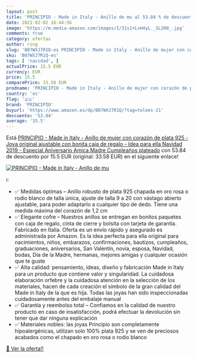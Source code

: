 ```yaml
---
layout: post
title: 'PRINCIPIO - Made in Italy - Anillo de mu al 53.84 % de descuento'
date: 2021-02-02 16:44:56
image: 'https://m.media-amazon.com/images/I/31s1+LvH4yL._SL200_.jpg'
comments: true
category: ofertas
author: ring
slug: 'B07WXJ7R1Q-es PRINCIPIO - Made in Italy - Anillo de mujer con corazón de...'
sku: 'B07WXJ7R1Q-es'
tags: [ 'navidad', ]
actualPrice: 15.5 EUR
currency: EUR
price: 15.5
comparePrice: 33.58 EUR
prodname: 'PRINCIPIO - Made in Italy - Anillo de mujer con corazón de plata 925 - Joya original ajustable con bonita caja de regalo - Idea para ella Navidad 2019 - Especial Aniversario Amica Madre Cumpleaños plateado'
country: 'es'
flag: '🇪🇸'
brand: 'PRINCIPIO'
buyurl: 'https://www.amazon.es/dp/B07WXJ7R1Q/?tag=tolees-21'
descuento: '53.84'
average: '15.5'
---
```


Está [PRINCIPIO - Made in Italy - Anillo de mujer con corazón de plata 925 - Joya original ajustable con bonita caja de regalo - Idea para ella Navidad 2019 - Especial Aniversario Amica Madre Cumpleaños plateado](https://www.amazon.es/dp/B07WXJ7R1Q/?tag=tolees-21) con 53.84 de descuento por 15.5 EUR (original: 33.58 EUR) en el siguiente enlace!

[![PRINCIPIO - Made in Italy - Anillo de mu](https://m.media-amazon.com/images/I/31s1+LvH4yL._SL200_.jpg)](https://www.amazon.es/dp/B07WXJ7R1Q/?tag=tolees-21)

ℹ️:

- ✅ Medidas óptimas – Anillo robusto de plata 925 chapada en oro rosa o rodio blanco de talla única, ajuste de talla 9 a 20 con vástago abierto ajustable, para poder adaptarlo a cualquier tipo de dedo. Tiene una medida máxima del corazón de 1,2 cm
- ✅ Elegante cofre – Nuestros anillos se entregan en bonitos paquetes con caja de regalo, cinta de cierre y bolsita con tarjeta de garantía. Fabricado en Italia. Oferta es un envío rápido y asegurado es administrada por Amazon. Es la idea perfecta para ella original para nacimientos, niños, embarazos, confirmaciones, bautizos, cumpleaños, graduaciones, aniversarios, San Valentín, novia, esposa, Navidad, bodas, Día de la Madre, hermanas, mejores amigas y cualquier ocasión que te guste
- ✅ Alta calidad: pensamiento, ideas, diseño y fabricación Made in Italy para un producto que contiene valor y singularidad. La cuidadosa elaboración orfebre y la cuidadosa atención en la selección de los materiales, hacen de cada creación el símbolo de la gran calidad del Made in Italy de la que es hija. Todas las joyas han sido inspeccionadas cuidadosamente antes del embalaje manual
- ✅ Garantía y reembolso total – Confiamos en la calidad de nuestro producto en caso de insatisfacción, podrá efectuar la devolución sin tener que dar ninguna explicación
- ✅ Materiales nobles: las joyas Principio son completamente hipoalergénicas, utilizan solo 100% plata 925 y se ven de preciosos acabados como el chapado en oro rosa o rodio blanco

[🛒 Ver la oferta!!](https://www.amazon.es/dp/B07WXJ7R1Q/?tag=tolees-21)
